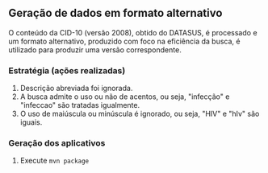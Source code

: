 ## Geração de dados em formato alternativo

O conteúdo da CID-10 (versão 2008), obtido do DATASUS, é processado e um 
formato alternativo, produzido com foco na eficiência da busca, é utilizado
para produzir uma versão correspondente. 

### Estratégia (ações realizadas)
1. Descrição abreviada foi ignorada.
1. A busca admite o uso ou não de acentos, ou seja, "infecção" e "infeccao" são tratadas igualmente. 
1. O uso de maiúscula ou minúscula é ignorado, ou seja, "HIV" e "hIv" são iguais.

### Geração dos aplicativos
1. Execute `mvn package` 




